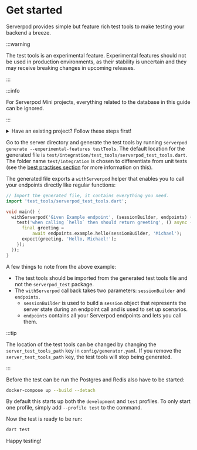 # Get started

Serverpod provides simple but feature rich test tools to make testing your backend a breeze.

:::warning

The test tools is an experimental feature. Experimental features should not be used in production environments, as their stability is uncertain and they may receive breaking changes in upcoming releases.

:::

:::info

For Serverpod Mini projects, everything related to the database in this guide can be ignored.

:::

<details>
<summary> Have an existing project? Follow these steps first!</summary>
<p>
For existing non-Mini projects, a few extra things need to be done:
1. Add the `server_test_tools_path` key to `config/generator.yaml`. Without this key, the test tools file is not generated. The default location for the generated file is `test/integration/test_tools/serverpod_test_tools.dart`, but this can be set to any path (though should be outside of `lib` as per Dart's test conventions).

2. New projects now come with a test profile in `docker-compose.yaml`. This is not strictly mandatory, but is recommended to ensure that the testing state is never polluted. Add the snippet below to the `docker-compose.yaml` file in the server directory:

```yaml
# Test services
postgres_test:
  image: postgres:16.3
  ports:
    - '9090:5432'
  environment:
    POSTGRES_USER: postgres_test
    POSTGRES_DB: projectname_test
    POSTGRES_PASSWORD: "<insert database test password>"
  volumes:
    - projectname_data:/var/lib/postgresql/data
  profiles:
    - '' # Default profile
    - test
redis_test:
  image: redis:6.2.6
  ports:
    - '9091:6379'
  command: redis-server --requirepass "<insert redis test password>"
  environment:
    - REDIS_REPLICATION_MODE=master
  profiles:
    - '' # Default profile
    - test
```

<details>
<summary>Or copy the complete file here.</summary>
<p>

```yaml
services:
  # Development services
  postgres:
    image: postgres:16.3
    ports:
      - '8090:5432'
    environment:
      POSTGRES_USER: postgres
      POSTGRES_DB: projectname
      POSTGRES_PASSWORD: "<insert database development password>"
    volumes:
      - projectname_data:/var/lib/postgresql/data
    profiles:
      - '' # Default profile
      - dev
  redis:
    image: redis:6.2.6
    ports:
      - '8091:6379'
    command: redis-server --requirepass "<insert redis development password>"
    environment:
      - REDIS_REPLICATION_MODE=master
    profiles:
      - '' # Default profile
      - dev

  # Test services
  postgres_test:
    image: postgres:16.3
    ports:
      - '9090:5432'
    environment:
      POSTGRES_USER: postgres_test
      POSTGRES_DB: projectname_test
      POSTGRES_PASSWORD: "<insert database test password>"
    volumes:
      - projectname_data:/var/lib/postgresql/data
    profiles:
      - '' # Default profile
      - test
  redis_test:
    image: redis:6.2.6
    ports:
      - '9091:6379'
    command: redis-server --requirepass "<insert redis test password>"
    environment:
      - REDIS_REPLICATION_MODE=master
    profiles:
      - '' # Default profile
      - test

volumes:
  projectname_data:
```

</p>
</details>
3. Create a `test.yaml` file and add it to the `config` directory:

```yaml
# This is the configuration file for your local test environment. All ports are set to zero in this file which makes the server find the next available port. This is needed to enable running tests concurrently.
# need to add the name of the database you are connecting to and the user name.
# The password for the database is stored in the config/passwords.yaml.


# Configuration for the main API test server.
apiServer:
  port: 0
  publicHost: localhost
  publicPort: 0
  publicScheme: http

# Configuration for the Insights test server.
insightsServer:
  port: 0
  publicHost: localhost
  publicPort: 0
  publicScheme: http

# Configuration for the web test server.
webServer:
  port: 0
  publicHost: localhost
  publicPort: 0
  publicScheme: http

# This is the database setup for your test server.
database:
  host: localhost
  port: 9090
  name: projectname_test
  user: postgres

# This is the setup for your Redis test instance.
redis:
  enabled: false
  host: localhost
  port: 9091
```

4. Add this entry to `config/passwords.yaml`

```yaml
test:
  database: '<insert database test password>'
  redis: '<insert redis test password>'
```

5. Add a `dart_test.yaml` file to the `server` directory (next to `pubspec.yaml`) with the following contents:

```yaml
tags:
  integration: {}

```

That's it, the project setup should be ready to start using the test tools!
</p>
</details>

Go to the server directory and generate the test tools by running `serverpod generate --experimental-features testTools`. The default location for the generated file is `test/integration/test_tools/serverpod_test_tools.dart`. The folder name `test/integration` is chosen to differentiate from unit tests (see the [best practises section](best-practises#unit-and-integration-tests) for more information on this).

The generated file exports a `withServerpod` helper that enables you to call your endpoints directly like regular functions:

```dart
// Import the generated file, it contains everything you need.
import 'test_tools/serverpod_test_tools.dart';

void main() {
  withServerpod('Given Example endpoint', (sessionBuilder, endpoints) {
    test('when calling `hello` then should return greeting', () async {
      final greeting =
          await endpoints.example.hello(sessionBuilder, 'Michael');
      expect(greeting, 'Hello, Michael!');
    });
  });
}
```

A few things to note from the above example:

- The test tools should be imported from the generated test tools file and not the `serverpod_test` package.
- The `withServerpod` callback takes two parameters: `sessionBuilder` and `endpoints`.
  - `sessionBuilder` is used to build a `session` object that represents the server state during an endpoint call and is used to set up scenarios.
  - `endpoints` contains all your Serverpod endpoints and lets you call them.

:::tip

The location of the test tools can be changed by changing the  `server_test_tools_path` key in `config/generator.yaml`. If you remove the `server_test_tools_path` key, the test tools will stop being generated.

:::

Before the test can be run the Postgres and Redis also have to be started:

```bash
docker-compose up --build --detach
```

By default this starts up both the `development` and `test` profiles. To only start one profile, simply add `--profile test` to the command.

Now the test is ready to be run:

```bash
dart test
```

Happy testing!
